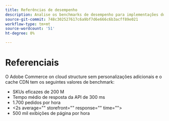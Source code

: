 ```yaml
---
title: Referências de desempenho
description: Analise os benchmarks de desempenho para implementações do Adobe Commerce hospedadas na infraestrutura de nuvem de Adobe.
source-git-commit: 748c302527617c6a9bf7d6e666c6b3acff89e021
workflow-type: tm+mt
source-wordcount: '51'
ht-degree: 0%

---
```



# Referenciais

O Adobe Commerce on cloud structure sem personalizações adicionais e o cache CDN tem os seguintes valores de benchmark:

- SKUs eficazes de 200 M
- Tempo médio de resposta da API de 300 ms
- 1.700 pedidos por hora
- &lt;2s average=&quot;&quot; storefront=&quot;&quot; response=&quot;&quot; time=&quot;&quot;>
- 500 mil exibições de página por hora
